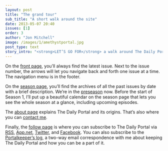 ```yaml
---
layout: post
title: "The grand tour"
sub_title: "A short walk around the site"
date: 2013-05-07 20:40
issues: [1]
order: 3
author: "Jon Mitchell"
image: /images/1/amethystportal.jpg 
post_type: text
story_intro: "<strong>LET’S GO FOR</strong> a walk around The Daily Portal. It’s small. It won’t take long."
---
```

On the [front page](/), you’ll always find the latest issue. Next to the issue number, the arrows will let you navigate back and forth one issue at a time. The navigation menu is in the footer.

On the [season page](/season), you’ll find the archives of all the past issues by date with a brief description. We’re in the [preseason](/post/2013/05/07/about-the-preseason/) now. Before the start of Season 1, I’ll put up a beautiful calendar on the season page that lets you see the whole season at a glance, including upcoming episodes.

The [about page](/about) explains The Daily Portal and its origins. That’s also where you can [contact me](/about#contact).

Finally, the [follow page](/follow) is where you can subscribe to The Daily Portal via [RSS](/atom.xml), [App.net](https://app.net/thedailyportal), [Twitter](https://twitter.com/thedailyportal), and [Facebook](https://facebook.com/thedailyportal). You can also subscribe to the [Portalkeeper’s log](http://tinyletter.com/thedailyportal), a two-way email correspondence with me about keeping The Daily Portal and how you can be a part of it.